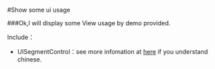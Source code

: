 #Show some ui usage

###Ok,I will display some View usage by demo provided.

Include：

* UISegmentControl：see more infomation at <a href='http://nowsilence.sinaapp.com/?p=58'>here</a> if you understand chinese.

